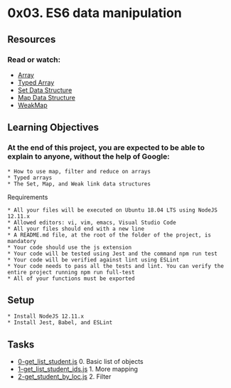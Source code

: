 # 0x03. ES6 data manipulation

## Resources
### Read or watch:
* [Array](https://intranet.alxswe.com/rltoken/bcXqK1IaIHtrZ45sv0RxsQ)
* [Typed Array](https://intranet.alxswe.com/rltoken/YZ5RtzAPTaWtF00MYbXuVw)
* [Set Data Structure](https://intranet.alxswe.com/rltoken/Ch8vq39y9QnlTMr8CymgEg)
* [Map Data Structure](https://intranet.alxswe.com/rltoken/W29MV3f8Ii4HmeJSALNIpw)
* [WeakMap](https://intranet.alxswe.com/rltoken/pSetFVFeIR660GPE0flPdg)

## Learning Objectives
### At the end of this project, you are expected to be able to explain to anyone, without the help of Google:
    * How to use map, filter and reduce on arrays
    * Typed arrays
    * The Set, Map, and Weak link data structures

Requirements

    * All your files will be executed on Ubuntu 18.04 LTS using NodeJS 12.11.x
    * Allowed editors: vi, vim, emacs, Visual Studio Code
    * All your files should end with a new line
    * A README.md file, at the root of the folder of the project, is mandatory
    * Your code should use the js extension
    * Your code will be tested using Jest and the command npm run test
    * Your code will be verified against lint using ESLint
    * Your code needs to pass all the tests and lint. You can verify the entire project running npm run full-test
    * All of your functions must be exported

## Setup
 	* Install NodeJS 12.11.x
 	* Install Jest, Babel, and ESLint

## Tasks

* [0-get_list_student.js](./0-get_list_student.js) 0. Basic list of objects 	
* [1-get_list_student_ids.js](./1-get_list_student_ids.js) 1. More mapping 
* [2-get_student_by_loc.js](./2-get_student_by_loc.js) 2. Filter 

